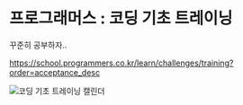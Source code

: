 # 프로그래머스 : 코딩 기초 트레이닝

꾸준히 공부하자..

https://school.programmers.co.kr/learn/challenges/training?order=acceptance_desc

![코딩 기초 트레이닝 캘린더](https://github.com/crew8264/study_programmers/assets/44861398/8517f14f-b4a4-4165-b5bf-87425ad904a9)
